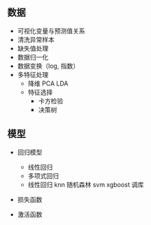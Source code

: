 

## 数据

- 可视化变量与预测值关系
- 清洗异常样本
- 缺失值处理
- 数据归一化
- 数据变换（log, 指数）
- 多特征处理
  - 降维 PCA LDA
  - 特征选择
    - 卡方检验
    - 决策树

## 模型

- 回归模型
  - 线性回归
  - 多项式回归
  - 线性回归 knn 随机森林 svm xgboost 调库



- 损失函数
- 激活函数